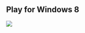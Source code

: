 ## Play for Windows 8

![](https://github-team.s3.amazonaws.com/uploads/statuses/4975/images/ios-upload.jpg)
